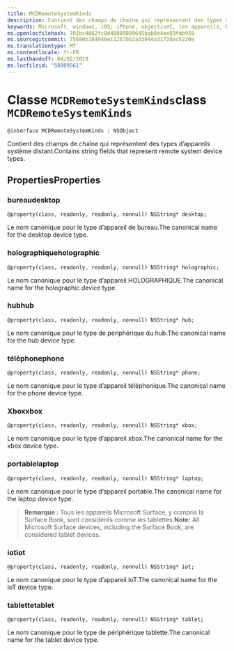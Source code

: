```yaml
---
title: MCDRemoteSystemKinds
description: Contient des champs de chaîne qui représentent des types d’appareils système distant.
keywords: Microsoft, windows, iOS, iPhone, objectiveC, les appareils, Project Rome connectés
ms.openlocfilehash: 701bc4662fc8d46009889645bab6e4ee83fdb959
ms.sourcegitcommit: 75680b384946e11257bb2a33044a3172dec5220e
ms.translationtype: MT
ms.contentlocale: fr-FR
ms.lasthandoff: 04/02/2019
ms.locfileid: "58909561"
---
```

# <a name="class-mcdremotesystemkinds"></a><span data-ttu-id="5855f-104">Classe `MCDRemoteSystemKinds`</span><span class="sxs-lookup"><span data-stu-id="5855f-104">class `MCDRemoteSystemKinds`</span></span> 

```
@interface MCDRemoteSystemKinds : NSObject
```

<span data-ttu-id="5855f-105">Contient des champs de chaîne qui représentent des types d’appareils système distant.</span><span class="sxs-lookup"><span data-stu-id="5855f-105">Contains string fields that represent remote system device types.</span></span>

## <a name="properties"></a><span data-ttu-id="5855f-106">Properties</span><span class="sxs-lookup"><span data-stu-id="5855f-106">Properties</span></span>

### <a name="desktop"></a><span data-ttu-id="5855f-107">bureau</span><span class="sxs-lookup"><span data-stu-id="5855f-107">desktop</span></span>
`@property(class, readonly, readonly, nonnull) NSString* desktop;`

<span data-ttu-id="5855f-108">Le nom canonique pour le type d’appareil de bureau.</span><span class="sxs-lookup"><span data-stu-id="5855f-108">The canonical name for the desktop device type.</span></span>

### <a name="holographic"></a><span data-ttu-id="5855f-109">holographique</span><span class="sxs-lookup"><span data-stu-id="5855f-109">holographic</span></span>
`@property(class, readonly, readonly, nonnull) NSString* holographic;`

<span data-ttu-id="5855f-110">Le nom canonique pour le type d’appareil HOLOGRAPHIQUE.</span><span class="sxs-lookup"><span data-stu-id="5855f-110">The canonical name for the holographic device type.</span></span>

### <a name="hub"></a><span data-ttu-id="5855f-111">hub</span><span class="sxs-lookup"><span data-stu-id="5855f-111">hub</span></span>
`@property(class, readonly, readonly, nonnull) NSString* hub;`

<span data-ttu-id="5855f-112">Le nom canonique pour le type de périphérique du hub.</span><span class="sxs-lookup"><span data-stu-id="5855f-112">The canonical name for the hub device type.</span></span>

### <a name="phone"></a><span data-ttu-id="5855f-113">téléphone</span><span class="sxs-lookup"><span data-stu-id="5855f-113">phone</span></span>
`@property(class, readonly, readonly, nonnull) NSString* phone;`

<span data-ttu-id="5855f-114">Le nom canonique pour le type d’appareil téléphonique.</span><span class="sxs-lookup"><span data-stu-id="5855f-114">The canonical name for the phone device type.</span></span>

### <a name="xbox"></a><span data-ttu-id="5855f-115">Xbox</span><span class="sxs-lookup"><span data-stu-id="5855f-115">xbox</span></span>
`@property(class, readonly, readonly, nonnull) NSString* xbox;`

<span data-ttu-id="5855f-116">Le nom canonique pour le type d’appareil xbox.</span><span class="sxs-lookup"><span data-stu-id="5855f-116">The canonical name for the xbox device type.</span></span>

### <a name="laptop"></a><span data-ttu-id="5855f-117">portable</span><span class="sxs-lookup"><span data-stu-id="5855f-117">laptop</span></span>
`@property(class, readonly, readonly, nonnull) NSString* laptop;`

<span data-ttu-id="5855f-118">Le nom canonique pour le type d’appareil portable.</span><span class="sxs-lookup"><span data-stu-id="5855f-118">The canonical name for the laptop device type.</span></span>

> <span data-ttu-id="5855f-119">**Remarque :** Tous les appareils Microsoft Surface, y compris la Surface Book, sont considérés comme les tablettes.</span><span class="sxs-lookup"><span data-stu-id="5855f-119">**Note:** All Microsoft Surface devices, including the Surface Book, are considered tablet devices.</span></span>

### <a name="iot"></a><span data-ttu-id="5855f-120">iot</span><span class="sxs-lookup"><span data-stu-id="5855f-120">iot</span></span>
`@property(class, readonly, readonly, nonnull) NSString* iot;`

<span data-ttu-id="5855f-121">Le nom canonique pour le type d’appareil IoT.</span><span class="sxs-lookup"><span data-stu-id="5855f-121">The canonical name for the IoT device type.</span></span>

### <a name="tablet"></a><span data-ttu-id="5855f-122">tablette</span><span class="sxs-lookup"><span data-stu-id="5855f-122">tablet</span></span>
`@property(class, readonly, readonly, nonnull) NSString* tablet;`

<span data-ttu-id="5855f-123">Le nom canonique pour le type de périphérique tablette.</span><span class="sxs-lookup"><span data-stu-id="5855f-123">The canonical name for the tablet device type.</span></span>
